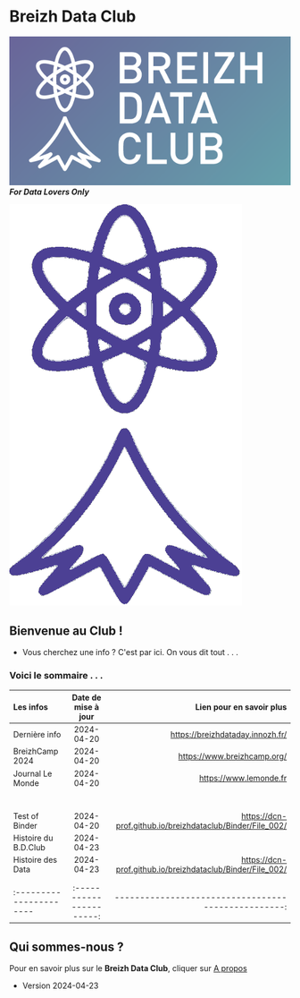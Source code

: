 # Breizh Data Club

![le logo du Breizh Data Club](./illustrim/99_orga_logo-BDC.png)
**_For Data Lovers Only_** 
>
![Graf du Breizh Data Club](./illustrim/Logos/Graf_HD_BDC_transparent_haute_def%20-%20violet.png)

## Bienvenue au Club !
* Vous cherchez une info ? C'est par ici. On vous dit tout . . . 
 
### Voici le sommaire . . .



|        Les infos        |  Date de mise à jour   |          Lien pour en savoir plus                  |
| :---------------------- |:----------------------:| --------------------------------------------------:|
|      Dernière info      |     2024-04-20         |  <https://breizhdataday.innozh.fr/>                |
|      BreizhCamp 2024    |     2024-04-20         |  <https://www.breizhcamp.org/>                     |
|     Journal Le Monde    |     2024-04-20         |  <https://www.lemonde.fr>                          |
|                         |                        |                                                    |
|                         |                        |                                                    |
|                         |                        |                                                    |
|                         |                        |                                                    |
|                         |                        |                                                    |
|                         |                        |                                                    |
|                         |                        |                                                    |
|     Test of Binder      |      2024-04-20        |<https://dcn-prof.github.io/breizhdataclub/Binder/File_002/>                        |
|   Histoire du B.D.Club  |     2024-04-23         |                                                    |
|   Histoire des Data     |     2024-04-23         |     <https://dcn-prof.github.io/breizhdataclub/Binder/File_002/>                        |
|                         |                        |                                                    |
|                         |                        |                                                    |
| :---------------------- |:----------------------:| --------------------------------------------------:|

>


>


## Qui sommes-nous ? 
Pour en savoir plus sur le **Breizh Data Club**, cliquer sur [A propos](https://dcn-prof.github.io/breizhdataclub/about/)

>
>
  *  Version 2024-04-23

